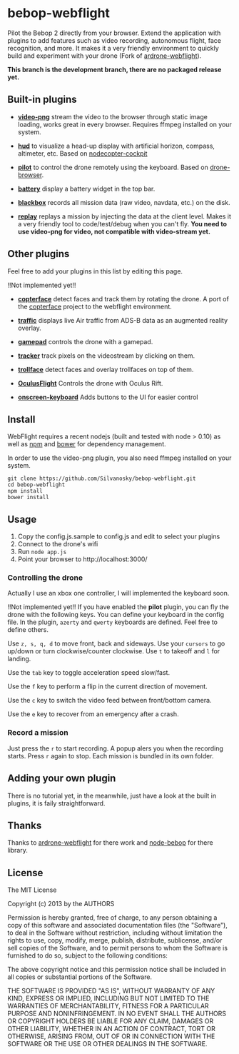 # bebop-webflight

Pilot the Bebop 2 directly from your browser. Extend the application with plugins
to add features such as video recording, autonomous flight, face recognition, and more.
It makes it a very friendly environment to quickly build and experiment with your drone
(Fork of [ardrone-webflight](https://github.com/eschnou/ardrone-webflight)).

**This branch is the development branch, there are no packaged release yet.**

## Built-in plugins

* **[video-png](plugins/video-png/)** stream the video to the browser through static image loading,
    works great in every browser. Requires ffmpeg installed on your system.

* **[hud](plugins/hud/)** to visualize a head-up display with artificial horizon, compass,
    altimeter, etc. Based on [nodecopter-cockpit](https://github.com/bkw/nodecopter-cockpit)

* **[pilot](plugins/pilot)** to control the drone remotely using the keyboard. Based on [drone-browser](https://github.com/functino/drone-browser).

* **[battery](plugins/battery)** display a battery widget in the top bar.

* **[blackbox](plugins/blackbox)** records all mission data (raw video, navdata, etc.) on the disk.

* **[replay](plugins/replay)** replays a mission by injecting the data at the client level. Makes it a very
friendly tool to code/test/debug when you can't fly. **You need to use video-png for video, not compatible with video-stream yet.**


## Other plugins

Feel free to add your plugins in this list by editing this page.

!!Not implemented yet!!

* **[copterface](https://github.com/eschnou/webflight-copterface)** detect faces and track them by rotating the drone. 
A port of the [copterface](https://github.com/paulhayes/copterface) project to the webflight environment.

* **[traffic](https://github.com/wiseman/webflight-traffic)** displays live Air traffic from ADS-B data as an augmented reality overlay.

* **[gamepad](https://github.com/wiseman/webflight-gamepad)** controls the drone with a gamepad.

* **[tracker](https://github.com/bkw/webflight-tracker)** track pixels on the videostream by clicking on them.

* **[trollface](https://github.com/andrew/webflight-trollface)** detect faces and overlay trollfaces on top of them.

* **[OculusFlight](https://github.com/MyifanW/ARdrone-OculusFlight)** Controls the drone with Oculus Rift.

* **[onscreen-keyboard](https://github.com/andrew/webflight-onscreen-keyboard)** Adds buttons to the UI for easier control

## Install

WebFlight requires a recent nodejs (built and tested with node > 0.10) as well as
[npm](https://npmjs.org/) and [bower](http://bower.io/) for dependency management.

In order to use the video-png plugin, you also need ffmpeg installed on your system.

```
git clone https://github.com/Silvanosky/bebop-webflight.git
cd bebop-webflight
npm install
bower install
```

## Usage

1. Copy the config.js.sample to config.js and edit to select your plugins
2. Connect to the drone's wifi
3. Run `node app.js`
4. Point your browser to http://localhost:3000/


### Controlling the drone

Actually I use an xbox one controller, I will implemented the keyboard soon.

!!Not implemented yet!!
If you have enabled the **pilot** plugin, you can fly the drone with the following keys. You can define your keyboard in the 
config file. In the plugin, `azerty` and `qwerty` keyboards are defined.  Feel free to define others.

Use `z, s, q, d` to move front, back and sideways. Use your `cursors` to go up/down or turn
clockwise/counter clockwise. Use `t` to takeoff and `l` for landing.

Use the `tab` key to toggle acceleration speed slow/fast.

Use the `f` key to perform a flip in the current direction of movement.

Use the `c` key to switch the video feed between front/bottom camera.

Use the `e` key to recover from an emergency after a crash.

### Record a mission

Just press the `r` to start recording. A popup alers you when the recording starts. Press `r` again to stop. Each mission
is bundled in its own folder.

## Adding your own plugin

There is no tutorial yet, in the meanwhile, just have a look at the built in plugins,
it is faily straightforward.

## Thanks

Thanks to [ardrone-webflight](https://github.com/eschnou/ardrone-webflight) for there work and [node-bebop](https://github.com/hybridgroup/node-bebop.git)
for there library.

## License

The MIT License

Copyright (c) 2013 by the AUTHORS

Permission is hereby granted, free of charge, to any person obtaining a copy
of this software and associated documentation files (the "Software"), to deal
in the Software without restriction, including without limitation the rights
to use, copy, modify, merge, publish, distribute, sublicense, and/or sell
copies of the Software, and to permit persons to whom the Software is
furnished to do so, subject to the following conditions:

The above copyright notice and this permission notice shall be included in
all copies or substantial portions of the Software.

THE SOFTWARE IS PROVIDED "AS IS", WITHOUT WARRANTY OF ANY KIND, EXPRESS OR
IMPLIED, INCLUDING BUT NOT LIMITED TO THE WARRANTIES OF MERCHANTABILITY,
FITNESS FOR A PARTICULAR PURPOSE AND NONINFRINGEMENT. IN NO EVENT SHALL THE
AUTHORS OR COPYRIGHT HOLDERS BE LIABLE FOR ANY CLAIM, DAMAGES OR OTHER
LIABILITY, WHETHER IN AN ACTION OF CONTRACT, TORT OR OTHERWISE, ARISING FROM,
OUT OF OR IN CONNECTION WITH THE SOFTWARE OR THE USE OR OTHER DEALINGS IN
THE SOFTWARE.
